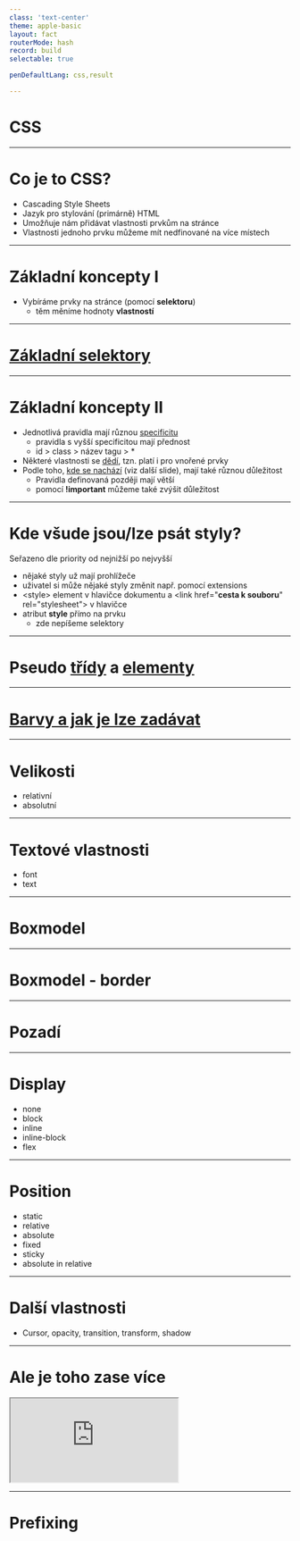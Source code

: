 ```yaml
---
class: 'text-center'
theme: apple-basic
layout: fact
routerMode: hash
record: build
selectable: true

penDefaultLang: css,result

---
```


# CSS

---

# Co je to CSS?

- Cascading Style Sheets
- Jazyk pro stylování (primárně) HTML
- Umožňuje nám přidávat vlastnosti prvkům na stránce
- Vlastnosti jednoho prvku můžeme mít nedfinované na více místech

---

# Základní koncepty I

- Vybíráme prvky na stránce (pomocí **selektoru**)
  - těm měníme hodnoty **vlastností**

<pen name="abYZvqN" defaultLang="html,css"/>

---

# [Základní selektory](https://developer.mozilla.org/en-US/docs/Web/CSS/CSS_Selectors)

<pen name="KKoMVxg" />

---

# Základní koncepty II

- Jednotlivá pravidla mají různou [specificitu](https://developer.mozilla.org/en-US/docs/Web/CSS/Specificity)
  - pravidla s vyšší specificitou mají přednost
  - id > class > název tagu > * 
- Některé vlastnosti se [dědí](https://developer.mozilla.org/en-US/docs/Web/CSS/inheritance), tzn. platí i pro vnořené prvky
- Podle toho, [kde se nachází](https://developer.mozilla.org/en-US/docs/Web/CSS/Cascade) (viz další slide), mají také různou důležitost
  - Pravidla definovaná později mají větší
  - pomocí **!important** můžeme také zvýšit důležitost

<pen name="GRxqoBa"/>

---

# Kde všude jsou/lze psát styly?

Seřazeno dle priority od nejnižší po nejvyšší
- nějaké styly už mají prohlížeče
- uživatel si může nějaké styly změnit např. pomocí extensions
- &lt;style> element v hlavičce dokumentu a &lt;link href="**cesta k souboru**" rel="stylesheet"> v hlavičce
- atribut **style** přímo na prvku
  - zde nepíšeme selektory

---

# Pseudo [třídy](https://developer.mozilla.org/en-US/docs/Web/CSS/Pseudo-classes) a [elementy](https://developer.mozilla.org/en-US/docs/Web/CSS/Pseudo-elements)
  
<pen name="rNdMJQK" />

---


# [Barvy a jak je lze zadávat](https://developer.mozilla.org/en-US/docs/Web/CSS/color_value)

<pen name="yLKaKJq" />

---

# Velikosti

- relativní
- absolutní

---

# Textové vlastnosti

- font
- text

---

# Boxmodel

---

# Boxmodel - border

---

# Pozadí

---

# Display

- none
- block
- inline
- inline-block
- flex

---

# Position

- static
- relative
- absolute
- fixed
- sticky
- absolute in relative

---

# Další vlastnosti

- Cursor, opacity, transition, transform, shadow

---

# Ale je toho zase více

<iframe src="https://www.itnetwork.cz/html-css/css3/css-manual/cesky-css-3-manual-rejstrik" class="flex-grow"></iframe>

---

# Prefixing